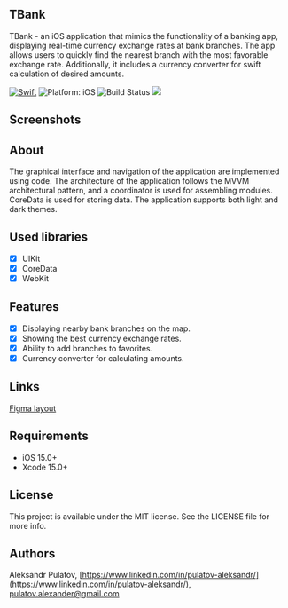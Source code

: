 ## **TBank**

TBank - an iOS application that mimics the functionality of a banking app, displaying real-time currency exchange rates at bank branches. The app allows users to quickly find the nearest branch with the most favorable exchange rate. Additionally, it includes a currency converter for swift calculation of desired amounts.

<a href="https://developer.apple.com/swift/"><img src="https://img.shields.io/badge/Swift-5.0-orange.svg" alt="Swift"/></a>
<img src="https://img.shields.io/badge/Platform-iOS%2015.0+-lightgrey.svg" alt="Platform: iOS">
<img src="https://travis-ci.org/louisdh/textor.svg?branch=master" alt="Build Status">
<img src="https://img.shields.io/cocoapods/l/BadgeSwift.svg?style=flat"/>

## Screenshots

## About

The graphical interface and navigation of the application are implemented using code. The architecture of the application follows the MVVM architectural pattern, and a coordinator is used for assembling modules. CoreData is used for storing data. The application supports both light and dark themes.

## Used libraries

- [x] UIKit
- [x] CoreData
- [x] WebKit

## Features

- [x] Displaying nearby bank branches on the map.
- [x] Showing the best currency exchange rates.
- [x] Ability to add branches to favorites.
- [x] Currency converter for calculating amounts.

## Links

[Figma layout](https://www.figma.com/file/tNQSeXXFY3K8G6EnZhLRGc/TBank?type=design&node-id=0%3A1&mode=design&t=r0hAYYrgLK2fgJGz-1)

## Requirements

- iOS 15.0+
- Xcode 15.0+
  
## License

This project is available under the MIT license. See the LICENSE file for more info.

## Authors

Aleksandr Pulatov, [https://www.linkedin.com/in/pulatov-aleksandr/](https://www.linkedin.com/in/pulatov-aleksandr/), [pulatov.alexander@gmail.com](mailto:pulatov.alexander@gmail.com)
